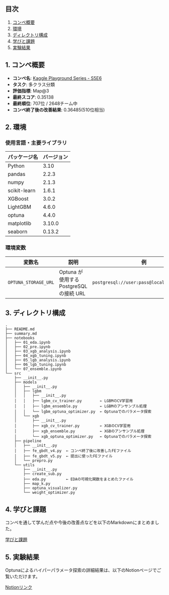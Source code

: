 ## 目次

1. [コンペ概要](#1-コンペ概要)
2. [環境](#環境)
3. [ディレクトリ構成](#ディレクトリ構成)
4. [学びと課題](#学びと課題)
5. [実験結果](#実験結果)

## 1. コンペ概要
- **コンペ名**: [Kaggle Playground Series - S5E6](https://www.kaggle.com/competitions/playground-series-s5e6)
- **タスク**: 多クラス分類
- **評価指標**: Map@3
- **最終スコア**: 0.35138
- **最終順位**: 707位 / 2648チーム中
- **コンペ終了後の改善結果**: 0.36485(510位相当)

## 2. 環境
### 使用言語・主要ライブラリ

| パッケージ名          | バージョン  |
|----------------------|------------|
| Python               | 3.10       |
| pandas               | 2.2.3      |
| numpy                | 2.1.3      |
| scikit-learn         | 1.6.1      |
| XGBoost              | 3.0.2      |
| LightGBM             | 4.6.0      |
| optuna               | 4.4.0      |
| matplotlib           | 3.10.0     |
| seaborn              | 0.13.2     |


### 環境変数
| 変数名  | 説明       | 例            |
|--------|-------------------|---------------|
| `OPTUNA_STORAGE_URL` | Optuna が使用する PostgreSQL の接続 URL  | `postgresql://user:pass@localhost:5432/db`  |

## 3. ディレクトリ構成

```text
.
├── README.md
├── summary.md
├── notebooks
│   ├── 01_eda.ipynb
│   ├── 02_pre.ipynb
│   ├── 03_xgb_analysis.ipynb
│   ├── 04_xgb_tuning.ipynb
│   ├── 05_lgb_analysis.ipynb
│   ├── 06_lgb_tuning.ipynb
│   └── 07_ensemble.ipynb
└── src
    ├── __init__.py
    ├── models
    │   ├── __init__.py
    │   ├── lgbm
    │   │   ├── __init__.py
    │   │   ├── lgbm_cv_trainer.py        ← LGBMのCV学習用
    │   │   ├── lgbm_ensemble.py          ← LGBMのアンサンブル処理
    │   │   └── lgbm_optuna_optimizer.py  ← Optunaでのパラメータ探索
    │   └── xgb
    │       ├── __init__.py               
    │       ├── xgb_cv_trainer.py         ← XGBのCV学習用
    │       ├── xgb_ensemble.py           ← XGBのアンサンブル処理
    │       └── xgb_optuna_optimizer.py   ← Optunaでのパラメータ探索
    ├── pipeline
    │   ├── __init__.py
    │   ├── fe_gbdt_v4.py  ← コンペ終了後に改善したFEファイル
    │   ├── fe_gbdt_v5.py  ← 提出に使ったFEファイル
    │   └── prepro.py
    └── utils
        ├── __init__.py
        ├── create_sub.py
        ├── eda.py         ← EDAの可視化関数をまとめたファイル
        ├── map_k.py
        ├── optuna_visualizer.py
        └── weight_optimizer.py
```

## 4. 学びと課題

コンペを通して学んだ点や今後の改善点などを以下のMarkdownにまとめました。

 [学びと課題](./summary.md)

## 5. 実験結果
Optunaによるハイパーパラメータ探索の詳細結果は、以下のNotionページでご覧いただけます。

 [Notionリンク](https://www.notion.so/Fertilizer-port-folio-22efeb435b0180c18267fb6f5f373307?source=copy_link)